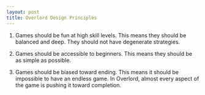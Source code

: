 ```yaml
---
layout: post
title: Overlord Design Principles
---
```


1. Games should be fun at high skill levels.
	This means they should be balanced and deep. They should not have degenerate strategies.

2. Games should be accessible to beginners.
	This means they should be as simple as possible.

3. Games should be biased toward ending.
	This means it should be impossible to have an endless game. In Overlord, almost every aspect of the game is pushing it toward completion.
